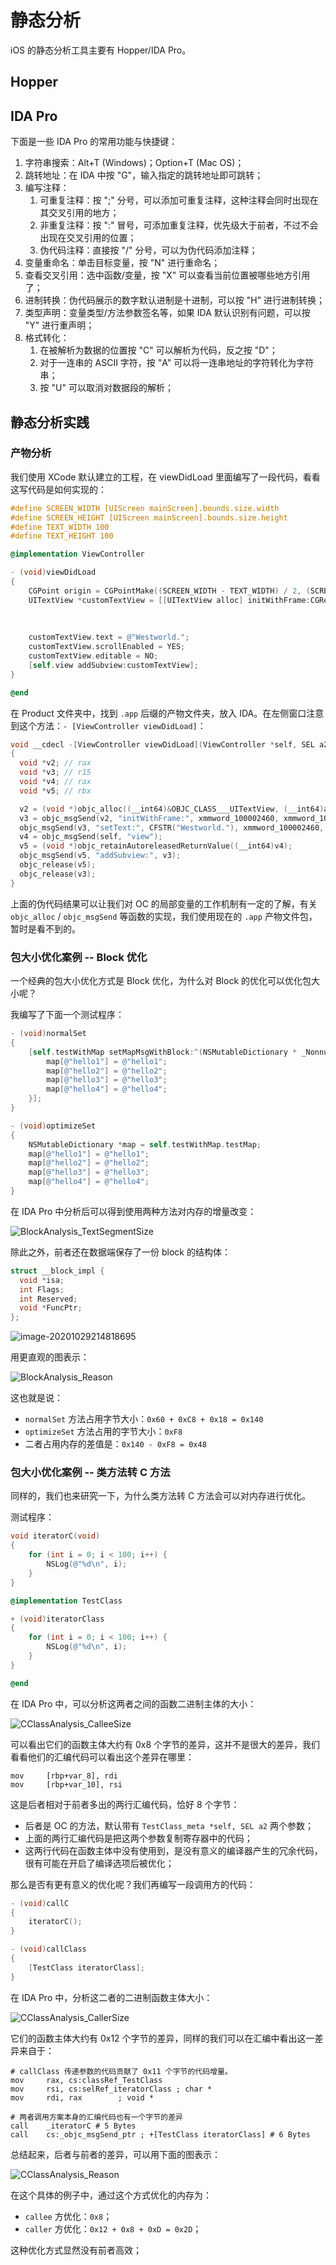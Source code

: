 # 静态分析

iOS 的静态分析工具主要有 Hopper/IDA Pro。

## Hopper

## IDA Pro

下面是一些 IDA Pro 的常用功能与快捷键：

1. 字符串搜索：Alt+T (Windows)；Option+T (Mac OS)；
2. 跳转地址：在 IDA 中按 "G"，输入指定的跳转地址即可跳转；
3. 编写注释：
   1. 可重复注释：按 ";" 分号，可以添加可重复注释，这种注释会同时出现在其交叉引用的地方；
   2. 非重复注释：按 ":" 冒号，可添加重复注释，优先级大于前者，不过不会出现在交叉引用的位置；
   3. 伪代码注释：直接按 "/" 分号，可以为伪代码添加注释；
4. 变量重命名：单击目标变量，按 "N" 进行重命名；
5. 查看交叉引用：选中函数/变量，按 "X" 可以查看当前位置被哪些地方引用了；
6. 进制转换：伪代码展示的数字默认进制是十进制，可以按 "H" 进行进制转换；
7. 类型声明：变量类型/方法参数签名等，如果 IDA 默认识别有问题，可以按 "Y" 进行重声明；
8. 格式转化：
   1. 在被解析为数据的位置按 "C" 可以解析为代码，反之按 "D"；
   2. 对于一连串的 ASCII 字符，按 "A" 可以将一连串地址的字符转化为字符串；
   3. 按 "U" 可以取消对数据段的解析；

## 静态分析实践

### 产物分析

我们使用 XCode 默认建立的工程，在 viewDidLoad 里面编写了一段代码，看看这写代码是如何实现的：

```objective-c
#define SCREEN_WIDTH [UIScreen mainScreen].bounds.size.width
#define SCREEN_HEIGHT [UIScreen mainScreen].bounds.size.height
#define TEXT_WIDTH 100
#define TEXT_HEIGHT 100

@implementation ViewController

- (void)viewDidLoad
{
    CGPoint origin = CGPointMake((SCREEN_WIDTH - TEXT_WIDTH) / 2, (SCREEN_HEIGHT - TEXT_HEIGHT) / 2);
    UITextView *customTextView = [[UITextView alloc] initWithFrame:CGRectMake(origin.x,
                                                                        origin.y,
                                                                        TEXT_WIDTH,
                                                                        TEXT_HEIGHT)];
    customTextView.text = @"Westworld.";
    customTextView.scrollEnabled = YES;
    customTextView.editable = NO;
    [self.view addSubview:customTextView];
}

@end
```

在 Product 文件夹中，找到 `.app` 后缀的产物文件夹，放入 IDA。在左侧窗口注意到这个方法：`- [ViewController viewDidLoad]`：

```c
void __cdecl -[ViewController viewDidLoad](ViewController *self, SEL a2)
{
  void *v2; // rax
  void *v3; // r15
  void *v4; // rax
  void *v5; // rbx

  v2 = (void *)objc_alloc((__int64)&OBJC_CLASS___UITextView, (__int64)a2);
  v3 = objc_msgSend(v2, "initWithFrame:", xmmword_100002460, xmmword_100002470);
  objc_msgSend(v3, "setText:", CFSTR("Westworld."), xmmword_100002460, xmmword_100002470);
  v4 = objc_msgSend(self, "view");
  v5 = (void *)objc_retainAutoreleasedReturnValue((__int64)v4);
  objc_msgSend(v5, "addSubview:", v3);
  objc_release(v5);
  objc_release(v3);
}
```

上面的伪代码结果可以让我们对 OC 的局部变量的工作机制有一定的了解，有关 `objc_alloc` / `objc_msgSend` 等函数的实现，我们使用现在的 `.app` 产物文件包，暂时是看不到的。

### 包大小优化案例 -- Block 优化

一个经典的包大小优化方式是 Block 优化，为什么对 Block 的优化可以优化包大小呢？

我编写了下面一个测试程序：

```objective-c
- (void)normalSet
{
    [self.testWithMap setMapMsgWithBlock:^(NSMutableDictionary * _Nonnull map) {
        map[@"hello1"] = @"hello1";
        map[@"hello2"] = @"hello2";
        map[@"hello3"] = @"hello3";
        map[@"hello4"] = @"hello4";
    }];
}

- (void)optimizeSet
{
    NSMutableDictionary *map = self.testWithMap.testMap;
    map[@"hello1"] = @"hello1";
    map[@"hello2"] = @"hello2";
    map[@"hello3"] = @"hello3";
    map[@"hello4"] = @"hello4";
}
```

在 IDA Pro 中分析后可以得到使用两种方法对内存的增量改变：

![BlockAnalysis_TextSegmentSize](./BlockAnalysis_TextSegmentSize.png)

除此之外，前者还在数据端保存了一份 block 的结构体：

```c
struct __block_impl {
  void *isa; 
  int Flags; 
  int Reserved; 
  void *FuncPtr;
};
```

![image-20201029214818695](/Users/shesonglin/Program/Note/安全技术/iOS逆向分析/BlockAnalysis_DataSegmentSize.png)

用更直观的图表示：

![BlockAnalysis_Reason](./BlockAnalysis_Reason.svg)

这也就是说：

- `normalSet` 方法占用字节大小：`0x60 + 0xC8 + 0x18 = 0x140`
- `optimizeSet` 方法占用的字节大小：`0xF8`
- 二者占用内存的差值是：`0x140 - 0xF8 = 0x48`

### 包大小优化案例 -- 类方法转 C 方法

同样的，我们也来研究一下，为什么类方法转 C 方法会可以对内存进行优化。

测试程序：

```objective-c
void iteratorC(void)
{
    for (int i = 0; i < 100; i++) {
        NSLog(@"%d\n", i);
    }
}

@implementation TestClass

+ (void)iteratorClass
{
    for (int i = 0; i < 100; i++) {
        NSLog(@"%d\n", i);
    }
}

@end
```

在 IDA Pro 中，可以分析这两者之间的函数二进制主体的大小：

![CClassAnalysis_CalleeSize](./CClassAnalysis_CalleeSize.png)

可以看出它们的函数主体大约有 0x8 个字节的差异，这并不是很大的差异，我们看看他们的汇编代码可以看出这个差异在哪里：

```assembly
mov     [rbp+var_8], rdi
mov     [rbp+var_10], rsi
```

这是后者相对于前者多出的两行汇编代码，恰好 8 个字节：

- 后者是 OC 的方法，默认带有 `TestClass_meta *self, SEL a2` 两个参数；
- 上面的两行汇编代码是把这两个参数复制寄存器中的代码；
- 这两行代码在函数主体中没有使用到，是没有意义的编译器产生的冗余代码，很有可能在开启了编译选项后被优化；

那么是否有更有意义的优化呢？我们再编写一段调用方的代码：

```objective-c
- (void)callC
{
    iteratorC();
}

- (void)callClass
{
    [TestClass iteratorClass];
}
```

在 IDA Pro 中，分析这二者的二进制函数主体大小：

![CClassAnalysis_CallerSize](./CClassAnalysis_CallerSize.png)

它们的函数主体大约有 0x12 个字节的差异，同样的我们可以在汇编中看出这一差异来自于：

```assembly
# callClass 传递参数的代码贡献了 0x11 个字节的代码增量。
mov     rax, cs:classRef_TestClass
mov     rsi, cs:selRef_iteratorClass ; char *
mov     rdi, rax        ; void *

# 两者调用方案本身的汇编代码也有一个字节的差异
call    _iteratorC # 5 Bytes
call    cs:_objc_msgSend_ptr ; +[TestClass iteratorClass] # 6 Bytes
```

总结起来，后者与前者的差异，可以用下面的图表示：

![CClassAnalysis_Reason](./CClassAnalysis_Reason.svg)

在这个具体的例子中，通过这个方式优化的内存为：

- `callee` 方优化：`0x8`；
- `caller` 方优化：`0x12 + 0x8 + 0xD = 0x2D`；

这种优化方式显然没有前者高效；

